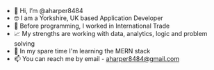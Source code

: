 - 👋 Hi, I’m @aharper8484
- 🤓 I am a Yorkshire, UK based Application Developer
- 👀 Before programming, I worked in International Trade
- 📈 My strengths are working with data, analytics, logic and problem solving
- 🌱 In my spare time I'm learning the MERN stack
- 📫 You can reach me by email - aharper8484@gmail.com

<!---
aharper8484/aharper8484 is a ✨ special ✨ repository because its `README.md` (this file) appears on your GitHub profile.
You can click the Preview link to take a look at your changes.
--->
